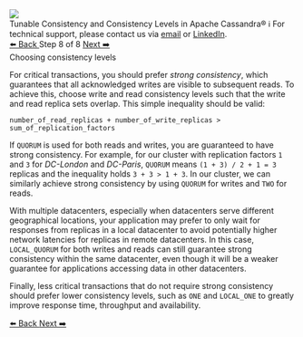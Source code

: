 <!-- TOP -->
<div class="top">
  <img src="https://datastax-academy.github.io/katapod-shared-assets/images/ds-academy-logo.svg" />
  <div class="scenario-title-section">
    <span class="scenario-title">Tunable Consistency and Consistency Levels in Apache Cassandra®</span>
    <span class="scenario-subtitle">ℹ️ For technical support, please contact us via <a href="mailto:aleksandr.volochnev@datastax.com">email</a> or <a href="https://dtsx.io/aleks">LinkedIn</a>.</span> 
  </div>
</div>

<!-- NAVIGATION -->
<div id="navigation-top" class="navigation-top">
 <a href='command:katapod.loadPage?[{"step":"step7"}]'
   class="btn btn-dark navigation-top-left">⬅️ Back
 </a>
<span class="step-count"> Step 8 of 8</span>
 <a href='command:katapod.loadPage?[{"step":"finish"}]'
    class="btn btn-dark navigation-top-right">Next ➡️
  </a>
</div>

<!-- CONTENT -->

<div class="step-title">Choosing consistency levels</div>

For critical transactions, you should prefer *strong consistency*, which guarantees that 
all acknowledged writes are visible to subsequent reads. To achieve this, choose write and read consistency levels 
such that the write and read replica sets overlap. This simple inequality should be valid: 

`number_of_read_replicas + number_of_write_replicas > sum_of_replication_factors`

If `QUORUM` is used for both reads and writes, you are guaranteed to have strong consistency. For example, 
for our cluster with replication factors `1` and `3` for *DC-London* and *DC-Paris*, `QUORUM` means `(1 + 3) / 2 + 1 = 3` replicas and 
the inequality holds `3 + 3 > 1 + 3`. In our cluster, we can similarly achieve strong consistency by using `QUORUM` for writes and `TWO` for reads.  

With multiple datacenters, especially when datacenters serve different geographical locations, your application may prefer to only wait for responses 
from replicas in a local datacenter to avoid potentially higher network latencies for replicas in remote datacenters. In this case, 
`LOCAL_QUORUM` for both writes and reads can still guarantee strong consistency within the same datacenter, even though it 
will be a weaker guarantee for applications accessing data in other datacenters. 

Finally, less critical transactions that do not require strong consistency 
should prefer lower consistency levels, such as `ONE` and `LOCAL_ONE` to greatly improve response time, throughput and availability. 

<!-- NAVIGATION -->
<div id="navigation-bottom" class="navigation-bottom">
 <a href='command:katapod.loadPage?[{"step":"step7"}]'
   class="btn btn-dark navigation-bottom-left">⬅️ Back
 </a>
 <a href='command:katapod.loadPage?[{"step":"finish"}]'
    class="btn btn-dark navigation-bottom-right">Next ➡️
  </a>
</div>

